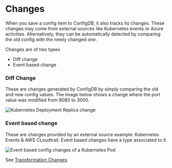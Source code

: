 # Changes

When you save a config item to ConfigDB, it also tracks its changes. These changes may come from external sources like Kubernetes events or Azure activities. Alternatively, they can be automatically detected by comparing the old config with the newly changed one.

Changes are of two types

- Diff change
- Event based change

### Diff Change

These are changes generated by ConfigDB by simply comparing the old and new config values. The image below shows a change where the port value was modified from 8080 to 3000.

![Kubernetes Deployment Replica change](/img/config-changes.png)

### Event based change

These are changes provided by an external source example: Kubernetes Events & AWS CLoudtrail. Event based changes have a type associated to it.

![Event based config changes of a Kubernetes Pod](/img/event-based-config-changes.png)



See [Transformation Changes](./transform#changes)
